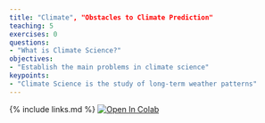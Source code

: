 ```yaml
---
title: "Climate", "Obstacles to Climate Prediction"
teaching: 5
exercises: 0
questions:
- "What is Climate Science?"
objectives:
- "Establish the main problems in climate science"
keypoints:
- "Climate Science is the study of long-term weather patterns"
---
```



{% include links.md %}
[![Open In Colab](https://colab.research.google.com/assets/colab-badge.svg)](https://colab.research.google.com/drive/1AUIlFg4bdk5dQatek4pMnC1jIhJj9mqG)
